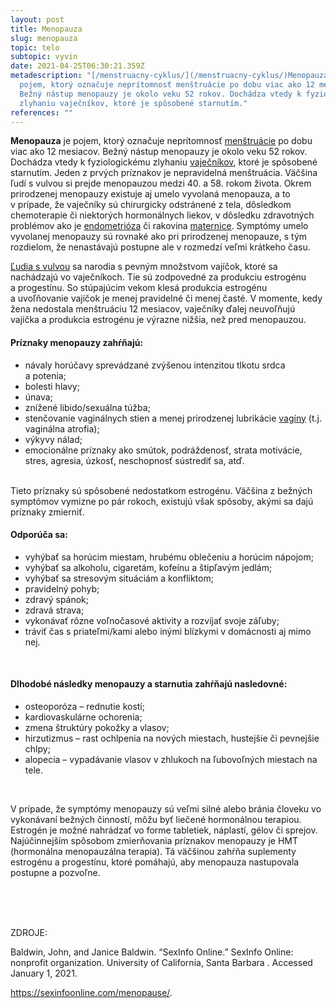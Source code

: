 ```yaml
---
layout: post
title: Menopauza
slug: menopauza
topic: telo
subtopic: vyvin
date: 2021-04-25T06:30:21.359Z
metadescription: "[/menstruacny-cyklus/](/menstruacny-cyklus/)Menopauza je
  pojem, ktorý označuje neprítomnosť menštruácie po dobu viac ako 12 mesiacov.
  Bežný nástup menopauzy je okolo veku 52 rokov. Dochádza vtedy k fyziologickému
  zlyhaniu vaječníkov, ktoré je spôsobené starnutím."
references: ""
---
```

**Menopauza** je pojem, ktorý označuje neprítomnosť [menštruácie](/menstruacny-cyklus/) po dobu viac ako 12 mesiacov. Bežný nástup menopauzy je okolo veku 52 rokov. Dochádza vtedy k fyziologickému zlyhaniu [vaječníkov](/vnutorne-pohlavne-ustrojenstvo-cloveka-s-vulvou/), ktoré je spôsobené starnutím. Jeden z prvých príznakov je nepravidelná menštruácia. Väčšina ľudí s vulvou si prejde menopauzou medzi 40. a 58. rokom života. Okrem prirodzenej menopauzy existuje aj umelo vyvolaná menopauza, a to v prípade, že vaječníky sú chirurgicky odstránené z tela, dôsledkom chemoterapie či niektorých hormonálnych liekov, v dôsledku zdravotných problémov ako je [endometrióza](https://www.promama.sk/tehotenstvo/endometrioza-tehotenstvo-moze-sposobit-neplodnost) či rakovina [maternice](/vnutorne-pohlavne-ustrojenstvo-cloveka-s-vulvou/). Symptómy umelo vyvolanej menopauzy sú rovnaké ako pri prirodzenej menopauze, s tým rozdielom, že nenastávajú postupne ale v rozmedzí veľmi krátkeho času. 

[Ľudia s vulvou](/muz-a-zena-vs-samec-a-samica/) sa narodia s pevným množstvom vajíčok, ktoré sa nachádzajú vo vaječníkoch. Tie sú zodpovedné za produkciu estrogénu a progestínu. So stúpajúcim vekom klesá produkcia estrogénu a uvoľňovanie vajíčok je menej pravidelné či menej časté. V momente, kedy žena nedostala menštruáciu 12 mesiacov, vaječníky ďalej neuvoľňujú vajíčka a produkcia estrogénu je výrazne nižšia, než pred menopauzou. 

#### Príznaky menopauzy zahŕňajú:

* návaly horúčavy sprevádzané zvýšenou intenzitou tlkotu srdca a potenia;
* bolesti hlavy;
* únava;
* znížené libido/sexuálna túžba;
* stenčovanie vaginálnych stien a menej prirodzenej lubrikácie [vagíny](/vnutorne-pohlavne-ustrojenstvo-cloveka-s-vulvou/) (t.j. vaginálna atrofia);
* výkyvy nálad;
* emocionálne príznaky ako smútok, podráždenosť, strata motivácie, stres, agresia, úzkosť, neschopnosť sústrediť sa, atď. 

<br> Tieto príznaky sú spôsobené nedostatkom estrogénu. Väčšina z bežných symptómov vymizne po pár rokoch, existujú však spôsoby, akými sa dajú príznaky zmierniť. 

#### Odporúča sa:

* vyhýbať sa horúcim miestam, hrubému oblečeniu a horúcim nápojom;
* vyhýbať sa alkoholu, cigaretám, kofeínu a štipľavým jedlám;
* vyhýbať sa stresovým situáciám a konfliktom;
* pravidelný pohyb;
* zdravý spánok;
* zdravá strava;
* vykonávať rôzne voľnočasové aktivity a rozvíjať svoje záľuby;
* tráviť čas s priateľmi/kami alebo inými blízkymi v domácnosti aj mimo nej.

<br>

#### Dlhodobé následky menopauzy a starnutia zahŕňajú nasledovné:

* osteoporóza – rednutie kostí;
* kardiovaskulárne ochorenia;
* zmena štruktúry pokožky a vlasov;
* hirzutizmus – rast ochlpenia na nových miestach, hustejšie či pevnejšie chlpy;
* alopecia – vypadávanie vlasov v zhlukoch na ľubovoľných miestach na tele.

<br>

V prípade, že symptómy menopauzy sú veľmi silné alebo bránia človeku vo vykonávaní bežných činností, môžu byť liečené hormonálnou terapiou. Estrogén je možné nahrádzať vo forme tabletiek, náplastí, gélov či sprejov. Najúčinnejším spôsobom zmierňovania príznakov menopauzy je HMT (hormonálna menopauzálna terapia). Tá väčšinou zahŕňa suplementy estrogénu a progestínu, ktoré pomáhajú, aby menopauza nastupovala postupne a pozvoľne.

<br>

<br>

<br>

<p class="important-text">ZDROJE:</p>

Baldwin, John, and Janice Baldwin. “SexInfo Online.” SexInfo Online: nonprofit organization. University of California, Santa Barbara . Accessed January 1, 2021. 

<https://sexinfoonline.com/menopause/>.